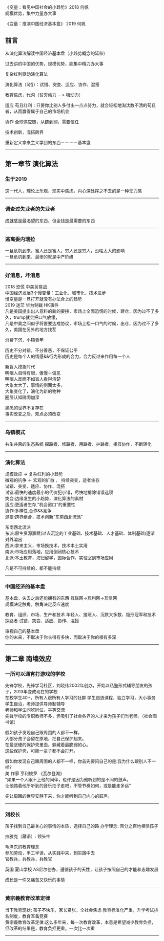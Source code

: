 《变量：看见中国社会的小趋势》2018 何帆   
规模优势，集中力量办大事



《变量：推演中国经济基本盘》 2019  何帆   
## 前言   
从演化算法解读中国经济基本盘（小趋势概念的延伸）

过去讲的中国的优势，规模优势，能集中精力办大事

复杂红利驱动演化算法

演化算法（5招）：试错、突变、适应、协作、混搭

教育焦虑，代沟（贫穷动力 －> 嗨动力）

适应
苟且红利：只要你比别人多付出一点点努力，就会轻松地淘汰数不清的苟且者，从而赢得属于自己的市场机会

协作
全球供应链，从链到网，需要信任

技术创新，混搭跨界

重新定义拿来主义学到的东西－－－－基本盘
___
## 第一章节 演化算法
### 生于2019
这一代人，理论上乐观，现实中焦虑，内心深处挥之不去的是一种无力感
___

### 调查过失业者的失业者
成就感是最渴望的东西，但金钱是最需要的东西
___

### 逃离委内瑞拉
一旦危机到来，富人还是富人，穷人还是穷人，没啥太大的影响   
一旦危机到来，最惨的就是中产阶级
___

### 好消息，坏消息
2018 恐慌 中美贸易战   
中国经济发展3个慢变量：工业化、城市化、技术进步   
慢变量是一旦打开就没有办法合上的趋势   
2019 迷茫 华为制裁 HK事件   
凡是美国提出出人意料的新的要挟，市场上全面恐慌的时候，建仓，因为过不了多久，trump就会把口气放缓，   
凡是中美之间似乎将要要达成协议，市场上松一口气的时候，出仓，因为过不了多久，美国在另外的地方找茬   

消费下沉，小镇青年   

历史不分对错，不分善恶，不保证公平   
历史是每个人的情感&&行为形成的合力，合力反过来作用每一个人   

新盲人摸象时代   
明眼人自恃有眼，傲慢＋偏见   
明眼人反而不如盲人看得清楚   
大象太大了，事情的侧面太多，   
大象变化了，演化为新的物种   
圈层认知隔阂加深   

熟悉的世界不复存在   
事实改变之后，观点必须改变   
___

### 乌镇模式
共生共荣的生态系统
探路者、修路者、用路者、护路者，相互协作，不断转化
___

### 演化算法
规模效应 -> 复杂红利的小趋势     
微观的抗争 ＋ 宏观的扩散 ， 持续突变，适者生存      
试错、突变、适应、协作、混搭   
试错:最快的速度最小的代价犯小错，尽快地排除错误选项   
突变:边缘发生的小趋势，演化算法的素材   
适应:更适者生存,"机会窗口"的重要性   
协作:多样性,合作&&竞争   
混搭:跨界组合，技术创新"东南西北流派"   

东南西北流派   
东派:原生资源禀赋(过去沉淀的工业基础、技术基础、人才基础、体制基础)逐渐对外溢出   
西派:拿来主义，市场换技术，技术本土实用   
南派:市场应用落地，应用倒闭核心技术   
北派:本土教育，海归留学，国际合作，实验室到市场应用   


凡是不可持续的，都不能持续 
___

### 中国经济的基本盘
基本盘，失去之后还能拥有的东西
互联网->互利网->互信网   
规模决定触角，触角决定反应速度

教育、组织、市场、生产和技术
年轻人、接班人、沉默大多数、隐形冠军和技术探路者
试错、突变、适应、协作、混搭   

审视自己的基本盘   
你的未来，不取决于你长得有多快，而取决于你的根有多深
___

## 第二章 南墙效应
### 一所可以通宵打游戏的学校
先锋学校，先锋学习社区，刘晓伟2002年创办，开始以私塾形式辅导朋友的孩子，2013年变成现在的学校   
在校学生40+，所有人跟所有人学习的社群
学生自选课程，独立学习，大小事务学生自洽，老师提供导师制辅导   
老师和学生同吃同住，平等交流  
先锋学校的专职教师不多，但吸引了社会各界的人才来为孩子们当老师。（社会图书馆）

假如孩子发现自己跟周围的人都不一样，   
大部分孩子会留在原地，把自己保护起来。   
在最坚硬的保护壳里面，躲藏着最脆弱的心。   
这些保护壳，可能一辈子都不会打开。   

假如你发现自己跟周围的人都不一样，你首先要问自己的是:我为什么跟别人不一样?   
美 作家 亨利梭罗 《瓦尔登湖》   
“如果一个人跟不上他的同伴，也许是因为他听到的是不同的鼓声。   
让他踏着他所听到的音乐拍子走吧，不管节奏如何，或是能走多远”

先让周围的世界安静下来，你才能听到自己内心的鼓声。

___
### 刘校长
孩子找到自己最关心的事情的本质，选择自己的路
办学理念: 百分之百地相信孩子

拉雅克（藏语）: 领头牛

毛泽东的教育理念   
参加劳动，半工半读，从实践中来，到实践中去   
官教兵，兵教兵，兵教官  

英国 夏山学校 AS尼尔创办，遵循孩子的天性，让孩子按照自己的才能和志趣发展   

成长是一件又痛苦又快乐的事情   
___


### 黄宗羲教育改革定律
当下教育现状: 孩子不快乐，家长紧张，全社会焦虑
教育标准化严重，升学考试排名制度，教育军备竞赛   
黄宗羲教育改革定律:这么多年来，每一次教育改革，本意是希望减少教育负担，但改革的结果是，教育负担更重，一次比一次重



___
